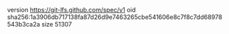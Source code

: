 version https://git-lfs.github.com/spec/v1
oid sha256:1a3906db717138fa87d26d9e7463265cbe541606e8c7f8c7dd68978543b3ca2a
size 51307
